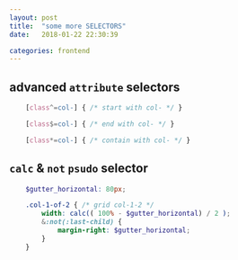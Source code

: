 ```yaml
---
layout: post
title:  "some more SELECTORS"
date:   2018-01-22 22:30:39

categories: frontend
---
```




## advanced `attribute` selectors
```css
    [class^=col-] { /* start with col- */ }

    [class$=col-] { /* end with col- */ }

    [class*=col-] { /* contain with col- */ }

```

## `calc` & `not` `psudo` selector
```scss
    $gutter_horizontal: 80px;

    .col-1-of-2 { /* grid col-1-2 */
        width: calc(( 100% - $gutter_horizontal) / 2 );
        &:not(:last-child) {
            margin-right: $gutter_horizontal;
        }
    }
```